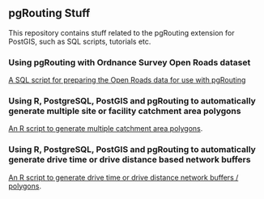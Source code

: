 ## pgRouting Stuff

This repository contains stuff related to the pgRouting extension for PostGIS, such as SQL scripts, tutorials etc.

### Using pgRouting with Ordnance Survey Open Roads dataset

[A SQL script for preparing the Open Roads data for use with pgRouting](openroads/)

### Using R, PostgreSQL, PostGIS and pgRouting to automatically generate multiple site or facility catchment area polygons

[An R script to generate multiple catchment area polygons](catchment_polygons/).

### Using R, PostgreSQL, PostGIS and pgRouting to automatically generate drive time or drive distance based network buffers

[An R script to generate drive time or drive distance network buffers / polygons](drive_time_polygons/).
